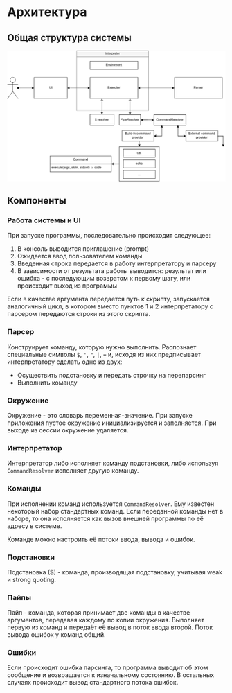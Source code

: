 # Архитектура

## Общая структура системы
    
![](./architecture.png)


## Компоненты

### Работа системы и UI

При запуске программы, последовательно происходит следующее:
1. В консоль выводится приглашение (prompt)
2. Ожидается ввод пользователем команды
3. Введенная строка передается в работу интерпретатору и парсеру
4. В зависимости от результата работы выводится: результат или ошибка - с последующим возвратом к первому шагу, или происходит выход из программы

Если в качестве аргумента передается путь к скрипту, запускается аналогичный цикл, в котором вместо пунктов 1 и 2 интерпретатору с парсером передаются строки из этого скрипта.
    
### Парсер

Конструирует команду, которую нужно выполнить. Распознает специальные символы `$`, `'`, `"`, `|`, `=` и, исходя из них предписывает интерпретатору сделать одно из двух:
+ Осуществить подстановку и передать строчку на перепарсинг
+ Выполнить команду

### Окружение

Окружение - это словарь переменная-значение. При запуске приложения пустое окружение инициализируется и заполняется. При выходе из сессии окружение удаляется.

### Интерпретатор

Интерпретатор либо исполняет команду подстановки, либо используя `CommandResolver` исполняет другую команду.

### Команды

При исполнении команд используется `CommandResolver`. Ему известен некоторый набор стандартных команд.
Если переданной команды нет в наборе, то она исполняется как вызов внешней программы по её адресу в системе. 

Команде можно настроить её потоки ввода, вывода и ошибок.

### Подстановки

Подстановка ($) - команда, производящая подстановку, учитывая weak и strong quoting.

### Пайпы

Пайп - команда, которая принимает две команды в качестве аргументов, передавая каждому по копии окружения. Выполняет первую из команд и передаёт её вывод в поток ввода второй. Поток вывода ошибок у команд общий.

### Ошибки

Если происходит ошибка парсинга, то программа выводит об этом сообщение и возвращается к изначальному состоянию. В остальных случаях происходит вывод стандартного потока ошибок.

